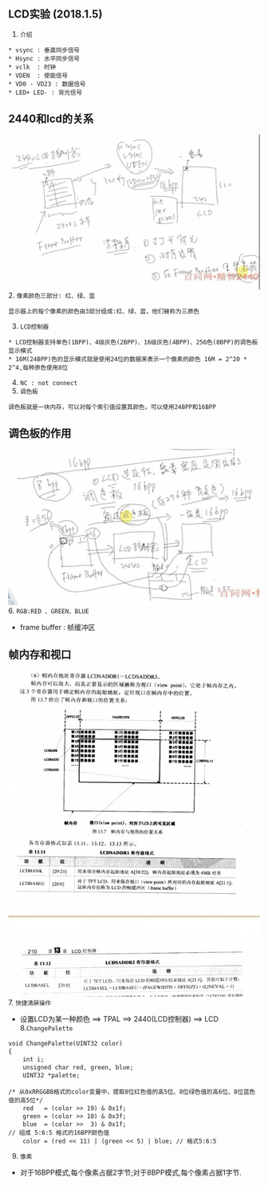 ## LCD实验 (2018.1.5)
1. `介绍`
```
* vsync : 垂直同步信号
* Hsync : 水平同步信号
* vclk  : 时钟
* VDEN  : 使能信号
* VD0 - VD23 : 数据信号
* LED+ LED- : 背光信号
```
## 2440和lcd的关系
![2440和lcd的关系](https://github.com/GalenDeng/Embedded-Linux/blob/master/16.%20LCD%E5%AE%9E%E9%AA%8C/2440%E4%B8%8Elcd%E7%9A%84%E5%85%B3%E7%B3%BB.JPG)
2. `像素颜色三部分: 红、绿、蓝`
```
显示器上的每个像素的颜色由3部分组成:红、绿、蓝，他们被称为三原色
```
3. `LCD控制器`
```
* LCD控制器支持单色(1BPP)、4级灰色(2BPP)、16级灰色(4BPP)、256色(8BPP)的调色板显示模式
* 16M(24BPP)色的显示模式就是使用24位的数据来表示一个像素的颜色 16M = 2^20 * 2^4,每种原色使用8位
```
4. `NC : not connect`
5. `调色板`
```
调色板就是一块内存，可以对每个索引值设置其颜色，可以使用24BPP和16BPP
```
## 调色板的作用
![调色板的作用](https://github.com/GalenDeng/Embedded-Linux/blob/master/16.%20LCD%E5%AE%9E%E9%AA%8C/%E8%B0%83%E8%89%B2%E6%9D%BF%E7%9A%84%E4%BD%9C%E7%94%A8.JPG)
6. `RGB:RED 、GREEN、BLUE`
* frame buffer : 帧缓冲区
## 帧内存和视口
![帧内存和视口](https://github.com/GalenDeng/Embedded-Linux/blob/master/16.%20LCD%E5%AE%9E%E9%AA%8C/%E5%B8%A7%E5%86%85%E5%AD%98%E5%92%8C%E8%A7%86%E5%8F%A3.JPG)
7. `快捷清屏操作`
* 设置LCD为某一种颜色 ==> TPAL ==> 2440(LCD控制器) ==> LCD 
8.`ChangePalette` 
```
void ChangePalette(UINT32 color)
{
    int i;
    unsigned char red, green, blue;
    UINT32 *palette;

/* 从0xRRGGBB格式的color变量中，提取8位红色值的高5位、8位绿色值的高6位、8位蓝色值的高5位*/
	red   = (color >> 19) & 0x1f;
	green = (color >> 10) & 0x3f;
	blue  = (color >>  3) & 0x1f;
// 组成 5:6:5 格式的16BPP颜色值
	color = (red << 11) | (green << 5) | blue; // 格式5:6:5
```
9. `像素`
* 对于16BPP模式,每个像素占据2字节;对于8BPP模式,每个像素占据1字节.
